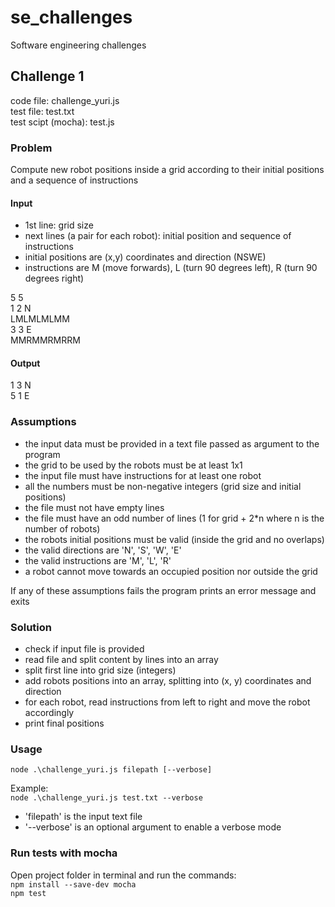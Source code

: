 # se_challenges
Software engineering challenges

## Challenge 1
code file: challenge_yuri.js  
test file: test.txt  
test scipt (mocha): test.js

### Problem
Compute new robot positions inside a grid according to their initial positions and a sequence of instructions

#### Input
- 1st line: grid size
- next lines (a pair for each robot): initial position and sequence of instructions
- initial positions are (x,y) coordinates and direction (NSWE)
- instructions are M (move forwards), L (turn 90 degrees left), R (turn 90 degrees right)

5 5  
1 2 N  
LMLMLMLMM  
3 3 E  
MMRMMRMRRM

#### Output
1 3 N  
5 1 E

### Assumptions
- the input data must be provided in a text file passed as argument to the program
- the grid to be used by the robots must be at least 1x1
- the input file must have instructions for at least one robot
- all the numbers must be non-negative integers (grid size and initial positions)
- the file must not have empty lines
- the file must have an odd number of lines (1 for grid + 2*n where n is the number of robots)
- the robots initial positions must be valid (inside the grid and no overlaps)
- the valid directions are 'N', 'S', 'W', 'E'
- the valid instructions are 'M', 'L', 'R'
- a robot cannot move towards an occupied position nor outside the grid

If any of these assumptions fails the program prints an error message and exits

### Solution
- check if input file is provided
- read file and split content by lines into an array
- split first line into grid size (integers)
- add robots positions into an array, splitting into (x, y) coordinates and direction
- for each robot, read instructions from left to right and move the robot accordingly
- print final positions

### Usage
`node .\challenge_yuri.js filepath [--verbose]`  

Example:  
`node .\challenge_yuri.js test.txt --verbose`

- 'filepath' is the input text file
- '--verbose' is an optional argument to enable a verbose mode

### Run tests with mocha
Open project folder in terminal and run the commands:  
`npm install --save-dev mocha`  
`npm test`




